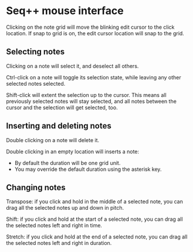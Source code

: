 # Seq++ mouse interface

Clicking on the note grid will move the blinking edit cursor to the click location. If snap to grid is on, the edit cursor location will snap to the grid.

## Selecting notes

Clicking on a note will select it, and deselect all others.

Ctrl-click on a note will toggle its selection state, while leaving any other selected notes selected.

Shift-click will extent the selection up to the cursor. This means all previously selected notes will stay selected, and all notes between the cursor and the selection will get selected, too.

## Inserting and deleting notes

Double clicking on a note will delete it.

Double clicking in an empty location will inserts a note:

* By default the duration will be one grid unit.
* You may override the default duration using the asterisk key.

## Changing notes

Transpose: if you click and hold in the middle of a selected note, you can drag all the selected notes up and down in pitch.

Shift: if you click and hold at the start of a selected note, you can drag all the selected notes left and right in time.

Stretch: if you click and hold at the end of a selected note, you can drag all the selected notes left and right in duration.
